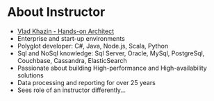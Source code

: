 # About Instructor #

* <a href="https://www.linkedin.com/in/vkhazin" target="_blank">Vlad Khazin - Hands-on Architect</a>
* Enterprise and start-up environments
* Polyglot developer: C#, Java, Node.js, Scala, Python
* Sql and NoSql knowledge: Sql Server, Oracle, MySql, PostgreSql, Couchbase, Cassandra, ElasticSearch
* Passionate about building High-performance and High-availability solutions
* Data processing and reporting for over 25 years
* Sees role of an instructor differently...